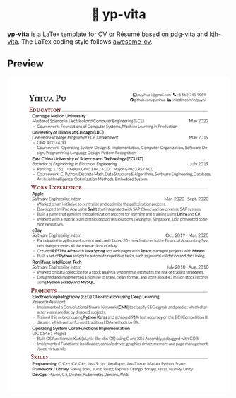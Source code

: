 <h1 align="center"><b>🤸 yp-vita</b></h1>

**yp-vita** is a LaTex template for CV or Résumé based on [pdg-vita](https://github.com/pdgessler/pdg-vita) and [kjh-vita](https://github.com/kjhealy/kjh-vita). The LaTex coding style follows [awesome-cv](https://github.com/posquit0/Awesome-CV).

## Preview
<kbd>
    <img  align="center" src="./yp-vita.png" ></img>
</kbd>
 